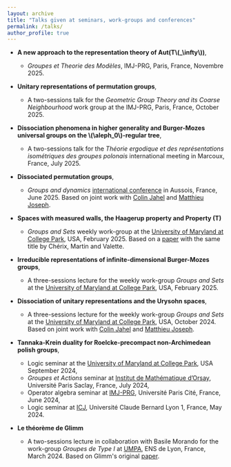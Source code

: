 ```yaml
---
layout: archive
title: "Talks given at seminars, work-groups and conferences"
permalink: /talks/
author_profile: true
---
```


* **A new approach to the representation theory of Aut(T\\(_\infty\\))**,
   * *Groupes et Theorie des Modèles*, IMJ-PRG, Paris, France, Novembre 2025.

* **Unitary representations of permutation groups**,
   * A two-sessions talk for the *Geometric Group Theory and its Coarse Neighbourhood* work group at the IMJ-PRG, Paris, France, October 2025. 

* **Dissociation phenomena in higher generality and Burger-Mozes universal groups on the \\(\aleph_0\\)-regular tree**,
   * A two-sessions talk for the *Théorie ergodique et des représentations isométriques des groupes polonais* international meeting in Marcoux, France, July 2025. 

* **Dissociated permutation groups**,
    * *Groups and dynamics* [international conference](https://math.univ-lyon1.fr/~tsankov/2025-Aussois/) in Aussois, France, June 2025. Based on joint work with [Colin Jahel](https://sites.aub.edu.lb/colinjahel) and [Matthieu Joseph](https://www.imo.universite-paris-saclay.fr/~matthieu.joseph/).
 
* **Spaces with measured walls, the Haagerup property and Property (T)**
  * *Groups and Sets* weekly work-group at the [University of Maryland at College Park](https://www-math.umd.edu/), USA, February 2025. Based on a [paper](https://www.cambridge.org/core/journals/ergodic-theory-and-dynamical-systems/article/abs/spaces-with-measured-walls-the-haagerup-property-and-property-t/2010AE920181FAEAE87341476DE99C9B) with the same title by Chérix, Martin and Valette.


* **Irreducible representations of infinite-dimensional Burger-Mozes groups**,
   * A three-sessions lecture for the weekly work-group *Groups and Sets* at the [University of Maryland at College Park](https://www-math.umd.edu/), USA, February 2025.

* **Dissociation of unitary representations and the Urysohn spaces**,
   * A three-sessions lecture for the weekly work-group *Groups and Sets* at the [University of Maryland at College Park](https://www-math.umd.edu/), USA, October 2024. Based on joint work with [Colin Jahel](https://sites.aub.edu.lb/colinjahel) and [Matthieu Joseph](https://www.imo.universite-paris-saclay.fr/~matthieu.joseph/).

* **Tannaka-Krein duality for Roelcke-precompact non-Archimedean polish groups**,
   * Logic seminar at the [University of Maryland at College Park](https://www-math.umd.edu/), USA September 2024,
   * *Groupes et Actions* seminar at [Institut de Mathématique d’Orsay](https://www.imo.universite-paris-saclay.fr/fr/), Université Paris Saclay, France, July 2024,
   * Operator algebra seminar at [IMJ-PRG](https://www.imj-prg.fr/), Université Paris Cité, France, June 2024,
   * Logic seminar at [ICJ](https://math.univ-lyon1.fr), Université Claude Bernard Lyon 1, France, May 2024.


* **Le théorème de Glimm**
  * A two-sessions lecture in collaboration with Basile Morando for the work-group *Groupes de Type I* at [UMPA](https://www.umpa.ens-lyon.fr/), ENS de Lyon, France, March 2024. Based on Glimm's original [paper](https://www.jstor.org/stable/1970319?seq=1).
 






